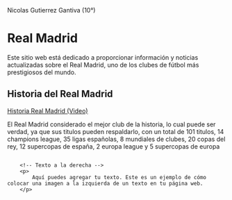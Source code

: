 <!DOCTYPE html>
<html>
<head>
    Nicolas Gutierrez Gantiva (10°) 
</head>
<body>
    <h1>Real Madrid</h1>
    <p>Este sitio web está dedicado a proporcionar información y noticias actualizadas sobre el Real Madrid, uno de los clubes de fútbol más prestigiosos del mundo.</p>
    
 <h2 id="historia">Historia del Real Madrid</h2>
    <!-- Agrega un enlace que dirija al archivo externo en Google Drive -->
    <p><a href="https://drive.google.com/file/d/1N1Zoo5rd53WvxYnuNQnxBlrPxOD1i2SM/view?usp=sharing" target="_blank">Historia Real Madrid (Video) </a></p>
    <p>El Real Madrid considerado el mejor club de la historia, lo cual puede ser verdad, ya que sus titulos pueden respaldarlo, con un total de 101 titulos, 14 champions league, 35 ligas españolas, 8 mundiales de clubes, 20 copas del rey, 12 supercopas de españa, 2 europa league y 5 supercopas de europa 
<div class="container">
        <!-- Imagen a la izquierda -->
        <img src="">
        
        <!-- Texto a la derecha -->
        <p>
            Aquí puedes agregar tu texto. Este es un ejemplo de cómo colocar una imagen a la izquierda de un texto en tu página web.
        </p>
</div>
</body>
</html>
</body>
</html>
